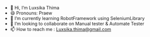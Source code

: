 - 👋 Hi, I’m Luxsika Thima
- 😄 Pronouns: Praew
- 🌱 I’m currently learning RobotFramework using SeleniumLibrary
- 💞️ I’m looking to collaborate on Manual tester & Automate Tester
- 📫 How to reach me : Luxsika.thima@gmail.com


<!---
Praewsib/Praewsib is a ✨ special ✨ repository because its `README.md` (this file) appears on your GitHub profile.
You can click the Preview link to take a look at your changes.
--->

